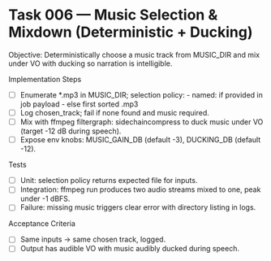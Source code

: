# Task 006 — Music Selection & Mixdown (Deterministic + Ducking)

Objective: Deterministically choose a music track from MUSIC_DIR and mix under VO with ducking so narration is intelligible.

Implementation Steps
- [ ] Enumerate *.mp3 in MUSIC_DIR; selection policy:
      - named:<file> if provided in job payload
      - else first sorted .mp3
- [ ] Log chosen_track; fail if none found and music required.
- [ ] Mix with ffmpeg filtergraph: sidechaincompress to duck music under VO (target -12 dB during speech).
- [ ] Expose env knobs: MUSIC_GAIN_DB (default -3), DUCKING_DB (default -12).

Tests
- [ ] Unit: selection policy returns expected file for inputs.
- [ ] Integration: ffmpeg run produces two audio streams mixed to one, peak under -1 dBFS.
- [ ] Failure: missing music triggers clear error with directory listing in logs.

Acceptance Criteria
- [ ] Same inputs → same chosen track, logged.
- [ ] Output has audible VO with music audibly ducked during speech.
